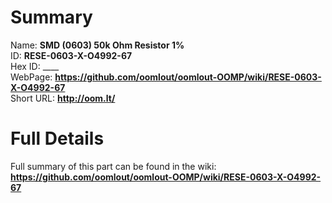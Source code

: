 
Summary
=================
  
Name: __SMD (0603) 50k Ohm Resistor 1%__    
ID: __RESE-0603-X-O4992-67__   
Hex ID: ____   
WebPage: __https://github.com/oomlout/oomlout-OOMP/wiki/RESE-0603-X-O4992-67__   
Short URL: __http://oom.lt/__   

Full Details
==========================
Full summary of this part can be found in the wiki:   
__https://github.com/oomlout/oomlout-OOMP/wiki/RESE-0603-X-O4992-67__    

